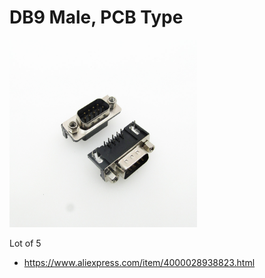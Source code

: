 # DB9 Male, PCB Type

<img src="./DR9.jpg" width="300px" />

Lot of 5
- https://www.aliexpress.com/item/4000028938823.html
